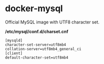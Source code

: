 # docker-mysql

Official MySQL image with UTF8 character set.

__/etc/mysql/conf.d/charset.cnf__

```
[mysqld]
character-set-server=utf8mb4
collation-server=utf8mb4_general_ci
[client]
default-character-set=utf8mb4
```
